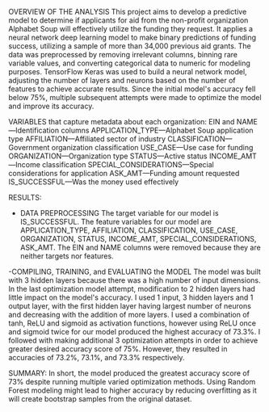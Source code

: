 OVERVIEW OF THE ANALYSIS
This project aims to develop a predictive model to determine if applicants for aid from the non-profit organization Alphabet Soup will effectively utilize the funding they request. It applies a neural network deep learning model to make binary predictions of funding success, utilizing a sample of more than 34,000 previous aid grants. The data was preprocessed by removing irrelevant columns, binning rare variable values, and converting categorical data to numeric for modeling purposes. TensorFlow Keras was used to build a neural network model, adjusting the number of layers and neurons based on the number of features to achieve accurate results. Since the initial model's accuracy fell below 75%, multiple subsequent attempts were made to optimize the model and improve its accuracy.

VARIABLES that capture metadata about each organization:
EIN and NAME—Identification columns
APPLICATION_TYPE—Alphabet Soup application type
AFFILIATION—Affiliated sector of industry
CLASSIFICATION—Government organization classification
USE_CASE—Use case for funding
ORGANIZATION—Organization type
STATUS—Active status
INCOME_AMT—Income classification
SPECIAL_CONSIDERATIONS—Special considerations for application
ASK_AMT—Funding amount requested
IS_SUCCESSFUL—Was the money used effectively

RESULTS:
- DATA PREPROCESSING
The target variable for our model is IS_SUCCESSFUL.
The feature variables for our model are APPLICATION_TYPE, AFFILIATION, CLASSIFICATION, USE_CASE, ORGANIZATION, STATUS, INCOME_AMT, SPECIAL_CONSIDERATIONS, ASK_AMT.
The EIN and NAME columns were removed because they are neither targets nor features.

-COMPILING, TRAINING, and EVALUATING the MODEL
The model was built with 3 hidden layers because there was a high number of input dimensions. In the last optimization model attempt, modification to 2 hidden layers had little impact on the model's accuracy. I used 1 input, 3 hidden layers and 1 output layer, with the first hidden layer having largest number of neurons and decreasing with the addition of more layers. I used a combination of tanh, ReLU and sigmoid as activation functions, however using ReLU once and sigmoid twice for our model produced the highest accuracy of 73.3%. I followed with making additional 3 optimization attempts in order to achieve greater desired accuracy score of 75%. However, they resulted in accuracies of 73.2%, 73.1%, and 73.3% respectively.

SUMMARY:
In short, the model produced the greatest accuracy score of 73% despite running multiple varied optimization methods. Using Random Forest modeling might lead to higher accuracy by reducing overfitting as it will create bootstrap samples from the original dataset.
